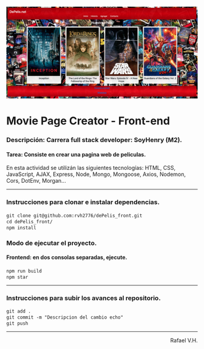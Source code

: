 <p align="center">
  <img src="/images/DePelisFront.png" alt="Vista del Portfolio">
</p>

# Movie Page Creator - Front-end

### Descripción: Carrera full stack developer: SoyHenry (M2).
#### Tarea: Consiste en crear una pagina web de peliculas.

En esta actividad se utilizán las siguientes tecnologías: HTML, CSS, JavaScript, AJAX, Express, Node, Mongo, Mongoose, Axios, Nodemon, Cors, DotEnv, Morgan...

---

### Instrucciones para clonar e instalar dependencias.

```
git clone git@github.com:rvh2776/dePelis_front.git
cd dePelis_front/
npm install
```

### Modo de ejecutar el proyecto.

#### Frontend: en dos consolas separadas, ejecute.
```
npm run build
npm star
```

---

### Instrucciones para subir los avances al repositorio.

```
git add .
git commit -m "Descripcion del cambio echo"
git push
```

---

<p align="right">Rafael V.H.</p>
